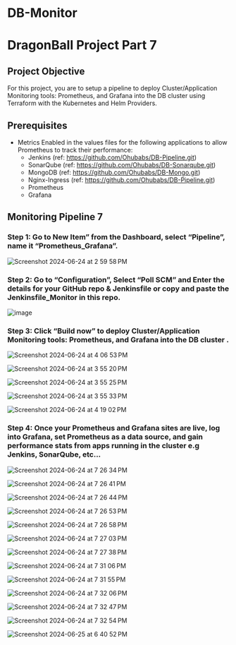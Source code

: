 # DB-Monitor

# DragonBall Project Part 7

## Project Objective

For this project, you are to setup a pipeline to deploy Cluster/Application Monitoring tools: Prometheus, and Grafana into the DB cluster using Terraform with the Kubernetes and Helm Providers.

## Prerequisites

- Metrics Enabled in the values files for the following applications to allow Prometheus to track their performance:
  - Jenkins (ref: https://github.com/Ohubabs/DB-Pipeline.git)
  - SonarQube (ref: https://github.com/Ohubabs/DB-Sonarqube.git)
  - MongoDB (ref: https://github.com/Ohubabs/DB-Mongo.git)
  - Nginx-Ingress (ref: https://github.com/Ohubabs/DB-Pipeline.git)
  - Prometheus 
  - Grafana 
  

## Monitoring Pipeline 7

### Step 1: Go to New Item” from the Dashboard, select “Pipeline”, name it “Prometheus_Grafana”.

![Screenshot 2024-06-24 at 2 59 58 PM](https://github.com/user-attachments/assets/71e7db9b-444d-4925-9c7c-473c577cb3ed)

### Step 2: Go to “Configuration”, Select “Poll SCM” and Enter the details for your GitHub repo & Jenkinsfile or copy and paste the Jenkinsfile_Monitor in this repo.

![image](https://github.com/user-attachments/assets/ed435206-da9f-4b69-82c2-6b89448340ea)

### Step 3: Click “Build now” to deploy Cluster/Application Monitoring tools: Prometheus, and Grafana into the DB cluster .

![Screenshot 2024-06-24 at 4 06 53 PM](https://github.com/user-attachments/assets/a92ec669-546d-4f61-ad09-fd5af9e18552)

![Screenshot 2024-06-24 at 3 55 20 PM](https://github.com/user-attachments/assets/a217e032-e192-47e0-802d-05d596f105a8)

![Screenshot 2024-06-24 at 3 55 25 PM](https://github.com/user-attachments/assets/1fb63cac-dcc9-4ba8-8202-59d7019f0200)

![Screenshot 2024-06-24 at 3 55 33 PM](https://github.com/user-attachments/assets/5106bef6-7573-4caa-9e7b-981bb65becd6)

![Screenshot 2024-06-24 at 4 19 02 PM](https://github.com/user-attachments/assets/5ccbf42a-a7bb-48c7-aeff-ea9bda5e6c48)

### Step 4: Once your Prometheus and Grafana sites are live, log into Grafana, set Prometheus as a data source, and gain performance stats from apps running in the cluster e.g Jenkins, SonarQube, etc...

![Screenshot 2024-06-24 at 7 26 34 PM](https://github.com/user-attachments/assets/56d983e4-b8b0-43bc-8df5-f4f92f0f4160)

![Screenshot 2024-06-24 at 7 26 41 PM](https://github.com/user-attachments/assets/9ae5922f-f024-4706-b9d4-ad770557e6ac)

![Screenshot 2024-06-24 at 7 26 44 PM](https://github.com/user-attachments/assets/534cfbf2-5dc4-4924-a92b-f45174f2f1b9)

![Screenshot 2024-06-24 at 7 26 53 PM](https://github.com/user-attachments/assets/748ca682-8e26-42db-9f2f-2d152c03e210)

![Screenshot 2024-06-24 at 7 26 58 PM](https://github.com/user-attachments/assets/d520cf98-eef8-4460-949b-a6b625286f47)

![Screenshot 2024-06-24 at 7 27 03 PM](https://github.com/user-attachments/assets/300c7d32-65e4-4514-acb9-7b296d1682ff)

![Screenshot 2024-06-24 at 7 27 38 PM](https://github.com/user-attachments/assets/a27f447d-9105-4d42-83dd-d68bb36384ff)

![Screenshot 2024-06-24 at 7 31 06 PM](https://github.com/user-attachments/assets/f3b5fc60-366d-4727-82fa-b229329ae5ef)

![Screenshot 2024-06-24 at 7 31 55 PM](https://github.com/user-attachments/assets/0fd902d4-8ce6-438b-81a0-431cd4e6674a)

![Screenshot 2024-06-24 at 7 32 06 PM](https://github.com/user-attachments/assets/bdf6fc8b-3899-48cd-9247-dc0b6aa23b34)

![Screenshot 2024-06-24 at 7 32 47 PM](https://github.com/user-attachments/assets/dce58e49-f562-4d5b-93f4-caf8f18ac085)

![Screenshot 2024-06-24 at 7 32 54 PM](https://github.com/user-attachments/assets/dd502411-de45-4e25-ac82-6374476f589f)


![Screenshot 2024-06-25 at 6 40 52 PM](https://github.com/user-attachments/assets/6b9096d6-ef0d-4a9b-a8e4-4598702e86d7)




